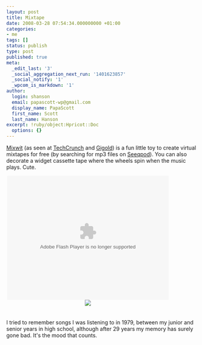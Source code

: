 ```yaml
---
layout: post
title: Mixtape
date: 2008-03-28 07:54:34.000000000 +01:00
categories:
- me
tags: []
status: publish
type: post
published: true
meta:
  _edit_last: '3'
  _social_aggregation_next_run: '1401623857'
  _social_notify: '1'
  _wpcom_is_markdown: '1'
author:
  login: shanson
  email: papascott-wp@gmail.com
  display_name: PapaScott
  first_name: Scott
  last_name: Hanson
excerpt: !ruby/object:Hpricot::Doc
  options: {}
---
```

<p><a href="http://www.mixwit.com/">Mixwit</a> (as seen at <a href="http://www.techcrunch.com/2008/03/24/mixwits-mixtapes-and-broader-social-media-ambitions/">TechCrunch</a> and <a href="http://gigold.de/weblog/eintrag/mixtape/">Gigold</a>) is a fun little toy to create virtual mixtapes for free (by searching for mp3 files on <a href="http://www.seeqpod.com/">Seeqpod</a>). You can also decorate a widget cassette tape where the wheels spin when the music plays. Cute.</p>
<div style="width: 430px; height: 350px; text-align:center;"><embed width="426" height="327" type="application/x-shockwave-flash" name="mixwit_mixtape_0b76a8acefbd936a8b4b6722f615d656" src="http://www.mixwit.com/flash/widgets/shell.swf" quality="high" wmode="transparent" flashvars="env=embed&widget=0b76a8acefbd936a8b4b6722f615d656&playlist=98be462e55417faee8d4b1c7cd833f45&vuid=embed" align="middle"></embed>
<div style="text-align: center; margin: auto;"><a href="http://www.mixwit.com/create?refer=embed"><img src="https://mixwit.s3.amazonaws.com/public/resources/img/embed/make-a-mixtape.gif" border="0" style="border:0px;" /></a></div>
</div>
<p><img style="visibility:hidden;width:0px;height:0px;" border="0" width="0" height="0" src="http://counters.gigya.com/wildfire/CIMP/Jmx*PTEyMDY2ODI4ODQ3MzEmcHQ9MTIwNjY4Mjg5OTU3NSZwPTE4NDMzMSZkPSZuPQ==.jpg" /></p>
<p>I tried to remember songs I was listening to in 1979, between my junior and senior years in high school, although after 29 years my memory has surely gone bad. It's the mood that counts.</p>
